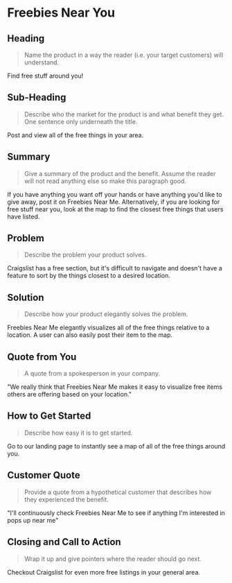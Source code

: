 # Freebies Near You #

<!--
> This material was originally posted [here](http://www.quora.com/What-is-Amazons-approach-to-product-development-and-product-management). It is reproduced here for posterities sake.

There is an approach called "working backwards" that is widely used at Amazon. They work backwards from the customer, rather than starting with an idea for a product and trying to bolt customers onto it. While working backwards can be applied to any specific product decision, using this approach is especially important when developing new products or features.

For new initiatives a product manager typically starts by writing an internal press release announcing the finished product. The target audience for the press release is the new/updated product's customers, which can be retail customers or internal users of a tool or technology. Internal press releases are centered around the customer problem, how current solutions (internal or external) fail, and how the new product will blow away existing solutions.

If the benefits listed don't sound very interesting or exciting to customers, then perhaps they're not (and shouldn't be built). Instead, the product manager should keep iterating on the press release until they've come up with benefits that actually sound like benefits. Iterating on a press release is a lot less expensive than iterating on the product itself (and quicker!).

If the press release is more than a page and a half, it is probably too long. Keep it simple. 3-4 sentences for most paragraphs. Cut out the fat. Don't make it into a spec. You can accompany the press release with a FAQ that answers all of the other business or execution questions so the press release can stay focused on what the customer gets. My rule of thumb is that if the press release is hard to write, then the product is probably going to suck. Keep working at it until the outline for each paragraph flows.

Oh, and I also like to write press-releases in what I call "Oprah-speak" for mainstream consumer products. Imagine you're sitting on Oprah's couch and have just explained the product to her, and then you listen as she explains it to her audience. That's "Oprah-speak", not "Geek-speak".

Once the project moves into development, the press release can be used as a touchstone; a guiding light. The product team can ask themselves, "Are we building what is in the press release?" If they find they're spending time building things that aren't in the press release (overbuilding), they need to ask themselves why. This keeps product development focused on achieving the customer benefits and not building extraneous stuff that takes longer to build, takes resources to maintain, and doesn't provide real customer benefit (at least not enough to warrant inclusion in the press release).
 -->
 ## Heading ##
   > Name the product in a way the reader (i.e. your target customers) will understand.

   Find free stuff around you!

 ## Sub-Heading ##
   > Describe who the market for the product is and what benefit they get. One sentence only underneath the title.

   Post and view all of the free things in your area.

 ## Summary ##
   > Give a summary of the product and the benefit. Assume the reader will not read anything else so make this paragraph good.

   If you have anything you want off your hands or have anything you'd like to give away, post it on Freebies Near Me. Alternatively, if you are looking for free stuff near you, look at the map to find the closest free things that users have listed.

 ## Problem ##
   > Describe the problem your product solves.

   Craigslist has a free section, but it's difficult to navigate and doesn't have a feature to sort by the things closest to a desired location.

 ## Solution ##
   > Describe how your product elegantly solves the problem.

   Freebies Near Me elegantly visualizes all of the free things relative to a location. A user can also easily post their item to the map.

 ## Quote from You ##
   > A quote from a spokesperson in your company.

   "We really think that Freebies Near Me makes it easy to visualize free items others are offering based on your location."

 ## How to Get Started ##
   > Describe how easy it is to get started.

   Go to our landing page to instantly see a map of all of the free things around you.

 ## Customer Quote ##
   > Provide a quote from a hypothetical customer that describes how they experienced the benefit.

   "I'll continuously check Freebies Near Me to see if anything I'm interested in pops up near me"

 ## Closing and Call to Action ##
   > Wrap it up and give pointers where the reader should go next.

   Checkout Craigslist for even more free listings in your general area.
